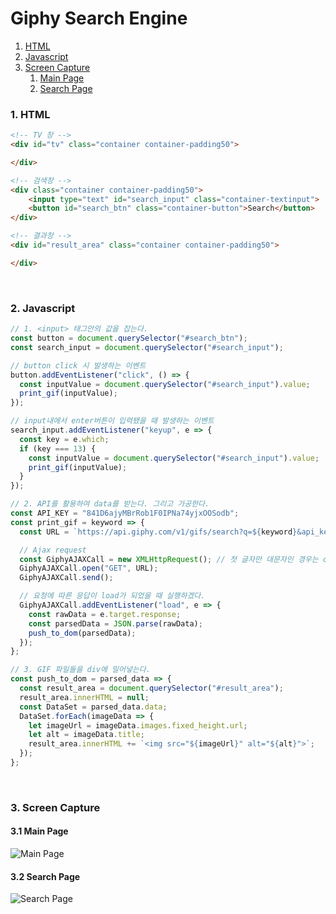 # Giphy Search Engine
1. [HTML](#1-HTML)
1. [Javascript](#2-Javascript)
1. [Screen Capture](#3-Screen-Capture)
    1. [Main Page](#31-Main-Page)
    1. [Search Page](#32-Search-Page)


### 1. HTML

``` html
<!-- TV 창 -->
<div id="tv" class="container container-padding50">

</div>

<!-- 검색창 -->
<div class="container container-padding50">
    <input type="text" id="search_input" class="container-textinput">
    <button id="search_btn" class="container-button">Search</button>
</div>

<!-- 결과창 -->
<div id="result_area" class="container container-padding50">

</div>
```

<br>

### 2. Javascript

```js
// 1. <input> 태그안의 값을 잡는다.
const button = document.querySelector("#search_btn");
const search_input = document.querySelector("#search_input");

// button click 시 발생하는 이벤트
button.addEventListener("click", () => {
  const inputValue = document.querySelector("#search_input").value;
  print_gif(inputValue);
});

// input내에서 enter버튼이 입력됐을 때 발생하는 이벤트
search_input.addEventListener("keyup", e => {
  const key = e.which;
  if (key === 13) {
    const inputValue = document.querySelector("#search_input").value;
    print_gif(inputValue);
  }
});

// 2. API를 활용하여 data를 받는다. 그리고 가공한다.
const API_KEY = "841D6ajyMBrRob1F0IPNa74yjxOOSodb";
const print_gif = keyword => {
  const URL = `https://api.giphy.com/v1/gifs/search?q=${keyword}&api_key=${API_KEY}`;

  // Ajax request
  const GiphyAJAXCall = new XMLHttpRequest(); // 첫 글자만 대문자인 경우는 class를 생성하는 경우
  GiphyAJAXCall.open("GET", URL);
  GiphyAJAXCall.send();

  // 요청에 따른 응답이 load가 되었을 때 실행하겠다.
  GiphyAJAXCall.addEventListener("load", e => {
    const rawData = e.target.response;
    const parsedData = JSON.parse(rawData);
    push_to_dom(parsedData);
  });
};

// 3. GIF 파일들을 div에 밀어넣는다.
const push_to_dom = parsed_data => {
  const result_area = document.querySelector("#result_area");
  result_area.innerHTML = null;
  const DataSet = parsed_data.data;
  DataSet.forEach(imageData => {
    let imageUrl = imageData.images.fixed_height.url;
    let alt = imageData.title;
    result_area.innerHTML += `<img src="${imageUrl}" alt="${alt}">`;
  });
};
```

<br>

### 3. Screen Capture

#### 3.1 Main Page

![Main Page](https://user-images.githubusercontent.com/40228715/48123757-117f0200-e2be-11e8-89f6-f3ce4af37e08.png)

#### 3.2 Search Page

![Search Page](https://user-images.githubusercontent.com/40228715/48123758-117f0200-e2be-11e8-8ffc-b70219f4185e.png)

